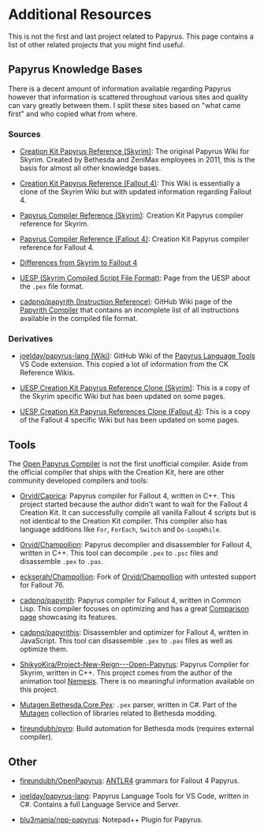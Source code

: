 # Additional Resources

This is not the first and last project related to Papyrus. This page contains a list of other related projects that you might find useful.

## Papyrus Knowledge Bases

There is a decent amount of information available regarding Papyrus however that information is scattered throughout various sites and quality can vary greatly between them. I split these sites based on "what came first" and who copied what from where.

### Sources

- [Creation Kit Papyrus Reference (Skyrim)](https://www.creationkit.com/index.php?title=Category:Papyrus): The original Papyrus Wiki for Skyrim. Created by Bethesda and ZeniMax employees in 2011, this is the basis for almost all other knowledge bases.

- [Creation Kit Papyrus Reference (Fallout 4)](https://www.creationkit.com/fallout4/index.php?title=Category:Papyrus): This Wiki is essentially a clone of the Skyrim Wiki but with updated information regarding Fallout 4.

- [Papyrus Compiler Reference (Skyrim)](https://www.creationkit.com/index.php?title=Papyrus_Compiler_Reference): Creation Kit Papyrus compiler reference for Skyrim.

- [Papyrus Compiler Reference (Fallout 4)](https://www.creationkit.com/fallout4/index.php?title=Papyrus_Compiler_Reference#Optimize): Creation Kit Papyrus compiler reference for Fallout 4.

- [Differences from Skyrim to Fallout 4](https://www.creationkit.com/fallout4/index.php?title=Differences_from_Skyrim_to_Fallout_4)

- [UESP (Skyrim Compiled Script File Format)](https://en.uesp.net/wiki/Skyrim_Mod:Compiled_Script_File_Format): Page from the UESP about the `.pex` file format.

- [cadpnq/papyrith (Instruction Reference)](https://github.com/cadpnq/papyrith/wiki/Instruction-Reference): GitHub Wiki page of the [Papyrith Compiler](https://github.com/cadpnq/papyrith) that contains an incomplete list of all instructions available in the compiled file format.

### Derivatives

- [joelday/papyrus-lang (Wiki)](https://github.com/joelday/papyrus-lang/wiki/Papyrus): GitHub Wiki of the [Papyrus Language Tools](https://marketplace.visualstudio.com/items?itemName=joelday.papyrus-lang-vscode) VS Code extension. This copied a lot of information from the CK Reference Wikis.

- [UESP Creation Kit Papyrus Reference Clone (Skyrim)](https://ck.uesp.net/wiki/Category:Papyrus): This is a copy of the Skyrim specific Wiki but has been updated on some pages.

- [UESP Creation Kit Papyrus References Clone (Fallout 4)](https://falloutck.uesp.net/wiki/Category:Papyrus): This is a copy of the Fallout 4 specific Wiki but has been updated on some pages.

## Tools

The [Open Papyrus Compiler](https://github.com/open-papyrus/papyrus-compiler) is not the first unofficial compiler. Aside from the official compiler that ships with the Creation Kit, here are other community developed compilers and tools:

- [Orvid/Caprica](https://github.com/Orvid/Caprica): Papyrus compiler for Fallout 4, written in C++. This project started because the author didn't want to wait for the Fallout 4 Creation Kit. It can successfully compile all vanilla Fallout 4 scripts but is not identical to the Creation Kit compiler. This compiler also has language additions like `For`, `ForEach`, `Switch` and `Do-LoopWhile`.

- [Orvid/Champollion](https://github.com/Orvid/Champollion): Papyrus decompiler and disassembler for Fallout 4, written in C++. This tool can decompile `.pex` to `.psc` files and disassemble `.pex` to `.pas`.

- [eckserah/Champollion](https://github.com/eckserah/Champollion): Fork of [Orvid/Champollion](https://github.com/Orvid/Champollion) with untested support for Fallout 76.

- [cadpnq/papyrith](https://github.com/cadpnq/papyrith): Papyrus compiler for Fallout 4, written in Common Lisp. This compiler focuses on optimizing and has a great [Comparison page](https://github.com/cadpnq/papyrith/wiki/Comparison) showcasing its features.

- [cadpnq/papyrithjs](https://github.com/cadpnq/papyrithjs): Disassembler and optimizer for Fallout 4, written in JavaScript. This tool can disassemble `.pex` to `.pas` files as well as optimize them.

- [ShikyoKira/Project-New-Reign---Open-Papyrus](https://github.com/ShikyoKira/Project-New-Reign---Open-Papyrus): Papyrus Compiler for Skyrim, written in C++. This project comes from the author of the animation tool [Nemesis](https://github.com/ShikyoKira/Project-New-Reign---Nemesis-Main). There is no meaningful information available on this project.

- [Mutagen.Bethesda.Core.Pex](https://github.com/Mutagen-Modding/Mutagen/tree/dev/Mutagen.Bethesda.Core/Pex): `.pex` parser, written in C#. Part of the [Mutagen](https://github.com/Mutagen-Modding) collection of libraries related to Bethesda modding.

- [fireundubh/pyro](https://github.com/fireundubh/pyro): Build automation for Bethesda mods (requires external compiler).

## Other

- [fireundubh/OpenPapyrus](https://github.com/fireundubh/OpenPapyrus): [ANTLR4](https://www.antlr.org/) grammars for Fallout 4 Papyrus.

- [joelday/papyrus-lang](https://github.com/joelday/papyrus-lang): Papyrus Language Tools for VS Code, written in C#. Contains a full Language Service and Server.

- [blu3mania/npp-papyrus](https://github.com/blu3mania/npp-papyrus): Notepad++ Plugin for Papyrus.
